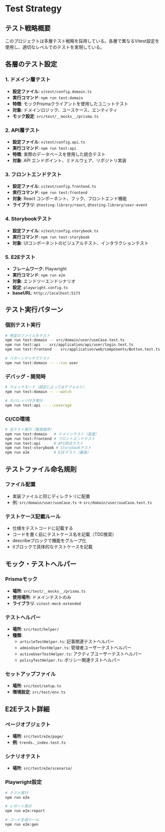 # Test Strategy

## テスト戦略概要

このプロジェクトは多層テスト戦略を採用している。各層で異なるVitest設定を使用し、適切なレベルでのテストを実現している。

## 各層のテスト設定

### 1. ドメイン層テスト
- **設定ファイル**: `vitest/config.domain.ts`
- **実行コマンド**: `npm run test:domain`
- **特徴**: モックPrismaクライアントを使用したユニットテスト
- **対象**: ドメインロジック、ユースケース、エンティティ
- **モック設定**: `src/test/__mocks__/prisma.ts`

### 2. API層テスト
- **設定ファイル**: `vitest/config.api.ts`
- **実行コマンド**: `npm run test:api`
- **特徴**: 実際のデータベースを使用した統合テスト
- **対象**: API エンドポイント、ミドルウェア、リポジトリ実装

### 3. フロントエンドテスト
- **設定ファイル**: `vitest/config.frontend.ts`
- **実行コマンド**: `npm run test:frontend`
- **対象**: React コンポーネント、フック、フロントエンド機能
- **ライブラリ**: `@testing-library/react`, `@testing-library/user-event`

### 4. Storybookテスト
- **設定ファイル**: `vitest/config.storybook.ts`
- **実行コマンド**: `npm run test-storybook`
- **対象**: UIコンポーネントのビジュアルテスト、インタラクションテスト

### 5. E2Eテスト
- **フレームワーク**: Playwright
- **実行コマンド**: `npm run e2e`
- **対象**: エンドツーエンドシナリオ
- **設定**: `playwright.config.ts`
- **baseURL**: `http://localhost:5173`

## テスト実行パターン

### 個別テスト実行
```bash
# 特定のファイルをテスト
npm run test:domain -- src/domain/user/useCase.test.ts
npm run test:api -- src/application/api/user/login.test.ts
npm run test:frontend -- src/application/web/components/Button.test.ts

# パターンマッチでテスト
npm run test:domain -- --run user
```

### デバッグ・開発時
```bash
# ウォッチモード（設定によってはデフォルト）
npm run test:domain -- --watch

# カバレッジ付き実行
npm run test:api -- --coverage
```

### CI/CD環境
```bash
# 全テスト実行（推奨順序）
npm run test:domain   # ドメインテスト（高速）
npm run test:frontend # フロントエンドテスト
npm run test:api      # API統合テスト
npm run test-storybook # Storybookテスト
npm run e2e           # E2Eテスト（最後）
```

## テストファイル命名規則

### ファイル配置
- 実装ファイルと同じディレクトリに配置
- 例: `src/domain/user/useCase.ts` → `src/domain/user/useCase.test.ts`

### テストケース記載ルール
- 仕様をテストコードに記載する
- コードを書く前にテストケース名を記載（TDD推奨）
- describeブロックで機能をグループ化
- itブロックで具体的なテストケースを記載

## モック・テストヘルパー

### Prismaモック
- **場所**: `src/test/__mocks__/prisma.ts`
- **使用場所**: ドメインテストのみ
- **ライブラリ**: `vitest-mock-extended`

### テストヘルパー
- **場所**: `src/test/helper/`
- **種類**: 
  - `articleTestHelper.ts`: 記事関連テストヘルパー
  - `adminUserTestHelper.ts`: 管理者ユーザーテストヘルパー
  - `activeUserTestHelper.ts`: アクティブユーザーテストヘルパー
  - `policyTestHelper.ts`: ポリシー関連テストヘルパー

### セットアップファイル
- **場所**: `src/test/setup.ts`
- **環境設定**: `src/test/env.ts`

## E2Eテスト詳細

### ページオブジェクト
- **場所**: `src/test/e2e/page/`
- **例**: `trends._index.test.ts`

### シナリオテスト
- **場所**: `src/test/e2e/scenario/`

### Playwright設定
```bash
# テスト実行
npm run e2e

# レポート表示
npm run e2e:report

# コード生成ツール
npm run e2e:gen
```